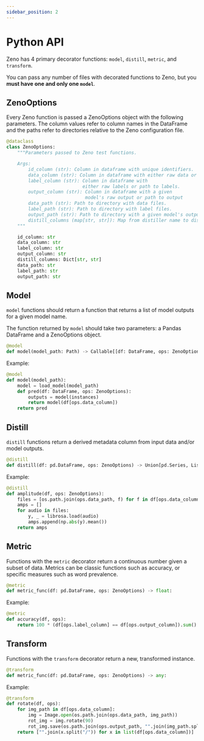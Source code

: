 ```yaml
---
sidebar_position: 2
---
```


# Python API

Zeno has 4 primary decorator functions: `model`, `distill`, `metric`, and `transform`.

You can pass any number of files with decorated functions to Zeno, but you **must have one and only one `model`**.

## ZenoOptions

Every Zeno function is passed a ZenoOptions object with the following parameters.
The column values refer to column names in the DataFrame and the paths refer to directories relative to the Zeno configuration file.

```python
@dataclass
class ZenoOptions:
    """Parameters passed to Zeno test functions.

    Args:
        id_column (str): Column in dataframe with unique identifiers.
        data_column (str): Column in dataframe with either raw data or path to data.
        label_column (str): Column in dataframe with
                            either raw labels or path to labels.
        output_column (str): Column in dataframe with a given
                             model's raw output or path to output
        data_path (str): Path to directory with data files.
        label_path (str): Path to directory with label files.
        output_path (str): Path to directory with a given model's output.
        distill_columns (map[str, str]): Map from distiller name to distill column.
    """

    id_column: str
    data_column: str
    label_column: str
    output_column: str
    distill_columns: Dict[str, str]
    data_path: str
    label_path: str
    output_path: str
```

## Model

`model` functions should return a function that returns a list of model outputs for a given model name.

The function returned by `model` should take two parameters: a Pandas DataFrame and a ZenoOptions object.

```python
@model
def model(model_path: Path) -> Callable[[df: DataFrame, ops: ZenoOptions], Any[]]
```

Example:

```python title="Load mock model and return outputs"
@model
def model(model_path):
    model = load_model(model_path)
    def pred(df: DataFrame, ops: ZenoOptions):
        outputs = model(instances)
        return model(df[ops.data_column])
    return pred
```

## Distill

`distill` functions return a derived metadata column from input data and/or model outputs.

```python
@distill
def distill(df: pd.DataFrame, ops: ZenoOptions) -> Union[pd.Series, List]:
```

Example:

```python title="Get amplitude of sound file"
@distill
def amplitude(df, ops: ZenoOptions):
    files = [os.path.join(ops.data_path, f) for f in df[ops.data_column]]
    amps = []
    for audio in files:
        y, _ = librosa.load(audio)
        amps.append(np.abs(y).mean())
    return amps
```

## Metric

Functions with the `metric` decorator return a continuous number given a subset of data.
Metrics can be classic functions such as accuracy, or specific measures such as word prevalence.

```python
@metric
def metric_func(df: pd.DataFrame, ops: ZenoOptions) -> float:
```

Example:

```python title="Calculate accuracy of model"
@metric
def accuracy(df, ops):
    return 100 * (df[ops.label_column] == df[ops.output_column]).sum() / len(df)
```

## Transform

Functions with the `transform` decorator return a new, transformed instance.

```python
@transform
def metric_func(df: pd.DataFrame, ops: ZenoOptions) -> any:
```

Example:

```python title="Rotate images 90 degrees"
@transform
def rotate(df, ops):
    for img_path in df[ops.data_column]:
        img = Image.open(os.path.join(ops.data_path, img_path))
        rot_img = img.rotate(90)
        rot_img.save(os.path.join(ops.output_path, "".join(img_path.split("/"))))
    return ["".join(x.split("/")) for x in list(df[ops.data_column])]
```

